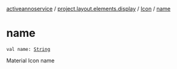 [activeannoservice](../../index.md) / [project.layout.elements.display](../index.md) / [Icon](index.md) / [name](./name.md)

# name

`val name: `[`String`](https://kotlinlang.org/api/latest/jvm/stdlib/kotlin/-string/index.html)

Material Icon name


